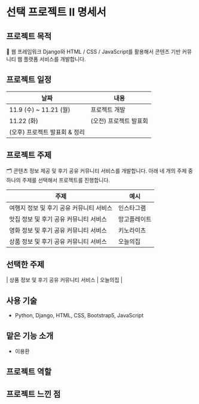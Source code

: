 # 선택 프로젝트 II 명세서

## 프로젝트 목적

<aside>
🎯 웹 프레임워크 Django와 HTML / CSS / JavaScript를 활용해서 콘텐츠 기반 커뮤니티 웹 플랫폼 서비스를 개발합니다.

</aside>

## 프로젝트 일정

| 날짜 | 내용 |
| --- | --- |
| 11.9 (수) ~ 11.21 (월) | 프로젝트 개발 |
| 11.22 (화) | (오전) 프로젝트 발표회
(오후) 프로젝트 발표회 & 정리 |

## 프로젝트 주제

<aside>
🗂️ 콘텐츠 정보 제공 및 후기 공유 커뮤니티 서비스를 개발합니다.
아래 네 개의 주제 중 하나의 주제를 선택해서 프로젝트를 진행합니다.

</aside>

| 주제 | 예시 |
| --- | --- |
| 여행지 정보 및 후기 공유 커뮤니티 서비스 | 인스타그램 |
| 맛집 정보 및 후기 공유 커뮤니티 서비스 | 망고플레이트 |
| 영화 정보 및 후기 공유 커뮤니티 서비스 | 키노라이츠 |
| 상품 정보 및 후기 공유 커뮤니티 서비스 | 오늘의집 |

## 선택한 주제
| 상품 정보 및 후기 공유 커뮤니티 서비스 | 오늘의집 |

## 사용 기술

- Python, Django, HTML, CSS, Bootstrap5, JavaScript

## 맡은 기능 소개

- 이용환

## 프로젝트 역할

## 프로젝트 느낀 점
